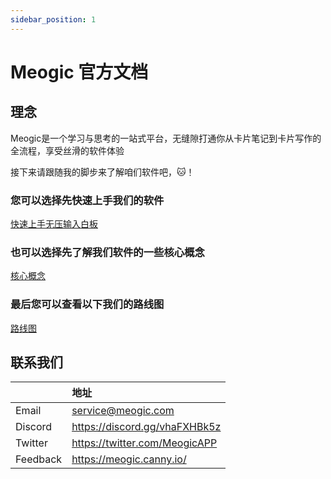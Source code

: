 ```yaml
---
sidebar_position: 1
---
```


# Meogic 官方文档

## 理念

Meogic是一个学习与思考的一站式平台，无缝隙打通你从卡片笔记到卡片写作的全流程，享受丝滑的软件体验

接下来请跟随我的脚步来了解咱们软件吧，🐱！

### 您可以选择先快速上手我们的软件

[快速上手无压输入白板](./getting-started/quick-start)

### 也可以选择先了解我们软件的一些核心概念

[核心概念](./core-conception)

### 最后您可以查看以下我们的路线图

[路线图](./roadmap)

## 联系我们

|          | 地址                          |
| -------- | :---------------------------- |
| Email    | service@meogic.com            |
| Discord  | https://discord.gg/vhaFXHBk5z |
| Twitter  | https://twitter.com/MeogicAPP |
| Feedback | https://meogic.canny.io/      |

